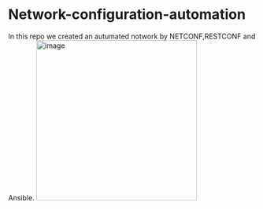 # Network-configuration-automation
In this repo we created an autumated notwork by NETCONF,RESTCONF and Ansible.
<img width="326" alt="image" src="https://user-images.githubusercontent.com/77650507/228006763-23b1025e-ba65-4a56-abb3-14aa5b4cacf9.png">
